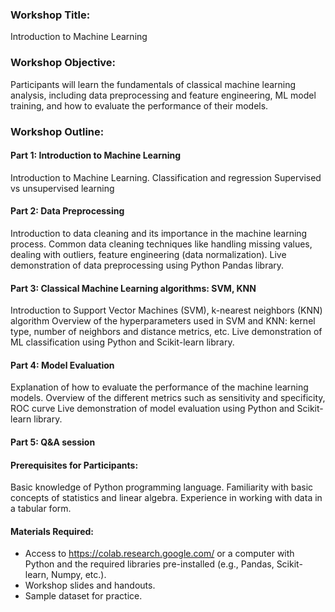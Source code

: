 ### Workshop Title:  
Introduction to Machine Learning  
  
  
  
### Workshop Objective:  
Participants will learn the fundamentals of classical machine learning analysis, 
including data preprocessing and feature engineering, ML model training, and how to 
evaluate the performance of their models.  
   
### Workshop Outline:  

#### Part 1: Introduction to Machine Learning

Introduction to Machine Learning.
Classification and regression
Supervised vs unsupervised learning


#### Part 2: Data Preprocessing

Introduction to data cleaning and its importance in the machine learning process.
Common data cleaning techniques like handling missing values, dealing with outliers, feature engineering (data normalization).
Live demonstration of data preprocessing using Python Pandas library.


#### Part 3: Classical Machine Learning algorithms: SVM, KNN

Introduction to Support Vector Machines (SVM), k-nearest neighbors (KNN) algorithm
Overview of the hyperparameters used in SVM and KNN: kernel type, number of neighbors and distance metrics, etc.
Live demonstration of ML classification using Python and Scikit-learn library.



#### Part 4: Model Evaluation

Explanation of how to evaluate the performance of the machine learning models.
Overview of the different metrics such as sensitivity and specificity, ROC curve
Live demonstration of model evaluation using Python and Scikit-learn library.

#### Part 5: Q&A session


#### Prerequisites for Participants:

Basic knowledge of Python programming language.
Familiarity with basic concepts of statistics and linear algebra.
Experience in working with data in a tabular form.  

#### Materials Required:

- Access to https://colab.research.google.com/ or a computer with Python and the required libraries pre-installed (e.g., Pandas, Scikit-learn, Numpy, etc.).  
- Workshop slides and handouts.  
- Sample dataset for practice.     
  

  
